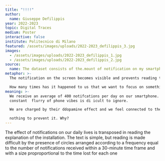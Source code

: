 ```yaml
---
title: "!!!!"
author:
  name: Giuseppe Defilippis
year: 2022-2023
topic: Digital Traces
medium: Poster
interactive: false
institute: Politecnico di Milano
featured: /assets/images/uploads/2022-2023_defilippis_3.jpg
images:
  - /assets/images/uploads/2022-2023_defilippis_1.jpg
  - /assets/images/uploads/2022-2023_defilippis_2.jpg
source:
  name: The dataset consists of the.mount of notification on my smartphone per day
metaphor: >-
  The notification on the screen becomes visible and prevents reading the text.

  How many times has it happened to us that we want to focus on something but are constantly distracted by someone who keeps calling us calling for our attention?
meaning: >-
  We receive an average of 400 notifcations per day on our smartphone. The
  constant  flurry of phone vibes is di icult to ignore.

  We are charged by their ddopamine effect and we feel connected to the world. What is the result? We lose our attention to reality. We don't listen to those who are talking to us, we can't watch a movie without getting distracted, we study in a superficial way. We know the negative effects of overconnection but do

  nothing to prevent it. Why?
---
```

The effect of notifications on our daily lives is transposed in reading the explanation of the installation. The text is simple, but reading is made difficult by the presence of circles arranged according to a frequency equal to the number of notifications received within a 30-minute time frame and with a size proproportional to the time lost for each one